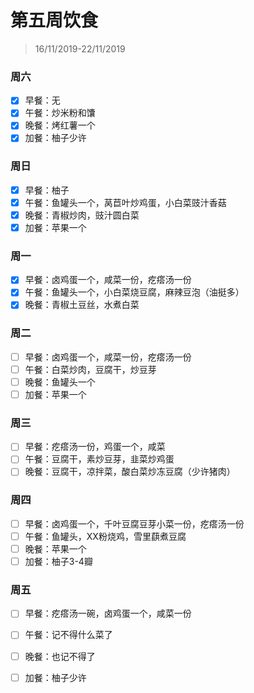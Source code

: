 # 第五周饮食

>16/11/2019-22/11/2019

### 周六

- [x] 早餐：无
- [x] 午餐：炒米粉和馕
- [x] 晚餐：烤红薯一个
- [x] 加餐：柚子少许

### 周日

- [x] 早餐：柚子
- [x] 午餐：鱼罐头一个，莴苣叶炒鸡蛋，小白菜豉汁香菇
- [x] 晚餐：青椒炒肉，豉汁圆白菜
- [x] 加餐：苹果一个

### 周一

- [x] 早餐：卤鸡蛋一个，咸菜一份，疙瘩汤一份
- [x] 午餐：鱼罐头一个，小白菜烧豆腐，麻辣豆泡（油挺多）
- [x] 晚餐：青椒土豆丝，水煮白菜

### 周二

- [ ] 早餐：卤鸡蛋一个，咸菜一份，疙瘩汤一份
- [ ] 午餐：白菜炒肉，豆腐干，炒豆芽
- [ ] 晚餐：鱼罐头一个
- [ ] 加餐：苹果一个

### 周三

- [ ] 早餐：疙瘩汤一份，鸡蛋一个，咸菜
- [ ] 午餐：豆腐干，素炒豆芽，韭菜炒鸡蛋
- [ ] 晚餐：豆腐干，凉拌菜，酸白菜炒冻豆腐（少许猪肉）

### 周四

- [ ] 早餐：卤鸡蛋一个，千叶豆腐豆芽小菜一份，疙瘩汤一份
- [ ] 午餐：鱼罐头，XX粉烧鸡，雪里蕻煮豆腐
- [ ] 晚餐：苹果一个
- [ ] 加餐：柚子3-4瓣

### 周五

- [ ] 早餐：疙瘩汤一碗，卤鸡蛋一个，咸菜一份

- [ ] 午餐：记不得什么菜了

- [ ] 晚餐：也记不得了

- [ ] 加餐：柚子少许

  
